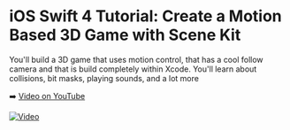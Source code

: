 # iOS Swift 4 Tutorial: Create a Motion Based 3D Game with Scene Kit

You'll build a 3D game that uses motion control, that has a cool follow camera and that is build completely within Xcode. You'll learn about collisions, bit masks, playing sounds, and a lot more 

➡️ [Video on YouTube](https://youtu.be/zo-hDMNJmog)

[![Video](https://img.youtube.com/vi/zo-hDMNJmog/0.jpg)](https://www.youtube.com/watch?v=zo-hDMNJmog)
